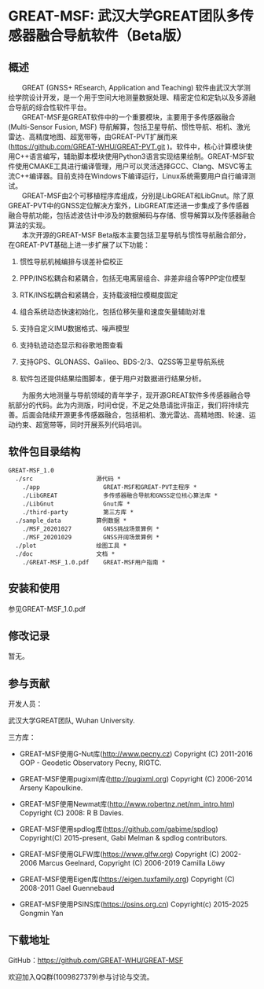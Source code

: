 # GREAT-MSF: 武汉大学GREAT团队多传感器融合导航软件（Beta版）

## 概述

&emsp;&emsp;GREAT (GNSS+ REsearch, Application and Teaching) 软件由武汉大学测绘学院设计开发，是一个用于空间大地测量数据处理、精密定位和定轨以及多源融合导航的综合性软件平台。<br />
&emsp;&emsp;GREAT-MSF是GREAT软件中的一个重要模块，主要用于多传感器融合 (Multi-Sensor Fusion, MSF) 导航解算，包括卫星导航、惯性导航、相机、激光雷达、高精度地图、超宽带等，由GREAT-PVT扩展而来 (https://github.com/GREAT-WHU/GREAT-PVT.git )。软件中，核心计算模块使用C++语言编写，辅助脚本模块使用Python3语言实现结果绘制。GREAT-MSF软件使用CMAKE工具进行编译管理，用户可以灵活选择GCC、Clang、MSVC等主流C++编译器。目前支持在Windows下编译运行，Linux系统需要用户自行编译测试。<br />
&emsp;&emsp;GREAT-MSF由2个可移植程序库组成，分别是LibGREAT和LibGnut。除了原GREAT-PVT中的GNSS定位解决方案外，LibGREAT库还进一步集成了多传感器融合导航功能，包括滤波估计中涉及的数据解码与存储、惯导解算以及传感器融合算法的实现。<br />
&emsp;&emsp;本次开源的GREAT-MSF Beta版本主要包括卫星导航与惯性导航融合部分，在GREAT-PVT基础上进一步扩展了以下功能：
1. 惯性导航机械编排与误差补偿校正

2. PPP/INS松耦合和紧耦合，包括无电离层组合、非差非组合等PPP定位模型

3. RTK/INS松耦合和紧耦合，支持载波相位模糊度固定

4. 组合系统动态快速初始化，包括位移矢量和速度矢量辅助对准

5. 支持自定义IMU数据格式、噪声模型

6. 支持轨迹动态显示和谷歌地图查看

7. 支持GPS、GLONASS、Galileo、BDS-2/3、QZSS等卫星导航系统

8. 软件包还提供结果绘图脚本，便于用户对数据进行结果分析。


&emsp;&emsp;为服务大地测量与导航领域的青年学子，现开源GREAT软件多传感器融合导航部分的代码。此为内测版，时间仓促，不足之处恳请批评指正，我们将持续完善。后面会陆续开源更多传感器融合，包括相机、激光雷达、高精地图、轮速、运动约束、超宽带等，同时开展系列代码培训。

## 软件包目录结构
```shell
GREAT-MSF_1.0
  ./src	                 源代码 *
    ./app                  GREAT-MSF和GREAT-PVT主程序 *
    ./LibGREAT             多传感器融合导航和GNSS定位核心算法库 *
    ./LibGnut              Gnut库 *
    ./third-party          第三方库 *
  ./sample_data          算例数据 *
    ./MSF_20201027         GNSS挑战场景算例 *
    ./MSF_20201029         GNSS开阔场景算例 *
  ./plot                 绘图工具 *
  ./doc                  文档 *
    ./GREAT-MSF_1.0.pdf    GREAT-MSF用户指南 *
```

## 安装和使用

参见GREAT-MSF_1.0.pdf

## 修改记录
    
暂无。

## 参与贡献

开发人员：

武汉大学GREAT团队, Wuhan University.

三方库：

* GREAT-MSF使用G-Nut库(http://www.pecny.cz)
  Copyright (C) 2011-2016 GOP - Geodetic Observatory Pecny, RIGTC.
  
* GREAT-MSF使用pugixml库(http://pugixml.org)
  Copyright (C) 2006-2014 Arseny Kapoulkine.

* GREAT-MSF使用Newmat库(http://www.robertnz.net/nm_intro.htm)
  Copyright (C) 2008: R B Davies.

* GREAT-MSF使用spdlog库(https://github.com/gabime/spdlog)
  Copyright(C) 2015-present, Gabi Melman & spdlog contributors.

* GREAT-MSF使用GLFW库(https://www.glfw.org)
  Copyright (C) 2002-2006 Marcus Geelnard, Copyright (C) 2006-2019 Camilla Löwy

* GREAT-MSF使用Eigen库(https://eigen.tuxfamily.org)
  Copyright (C) 2008-2011 Gael Guennebaud

* GREAT-MSF使用PSINS库(https://psins.org.cn)
  Copyright(c) 2015-2025 Gongmin Yan


## 下载地址

GitHub：https://github.com/GREAT-WHU/GREAT-MSF

欢迎加入QQ群(1009827379)参与讨论与交流。

